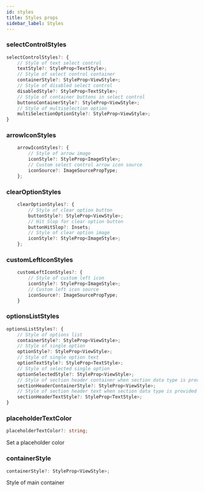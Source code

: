 ```yaml
---
id: styles
title: Styles props
sidebar_label: Styles
---
```


### selectControlStyles

```typescript jsx
selectControlStyles?: {
    // Style of text select control
    textStyle?: StyleProp<TextStyle>;
    // Style of select control container
    containerStyle?: StyleProp<ViewStyle>;
    // Style of disabled select control
    disabledStyle?: StyleProp<TextStyle>;
    // Style of container buttons in select control
    buttonsContainerStyle?: StyleProp<ViewStyle>;
    // Style of multiselection option
    multiSelectionOptionStyle?: StyleProp<ViewStyle>;
}
```

### arrowIconStyles

```typescript jsx
    arrowIconStyles?: {
        // Style of arrow image
        iconStyle?: StyleProp<ImageStyle>;
        // Custom select control arrow icon source
        iconSource?: ImageSourcePropType;
    };
```

### clearOptionStyles
```typescript jsx
    clearOptionStyles?: {
        // Style of clear option button
        buttonStyle?: StyleProp<ViewStyle>;
        // Hit Slop for clear option button
        buttonHitSlop?: Insets;
        // Style of clear option image
        iconStyle?: StyleProp<ImageStyle>;
    };
```

### customLeftIconStyles
```typescript jsx
    customLeftIconStyles?: {
        // Style of custom left icon
        iconStyle?: StyleProp<ImageStyle>;
        // Custom left icon source
        iconSource?: ImageSourcePropType;
    }
```

### optionsListStyles

```typescript jsx
optionsListStyles?: {
    // Style of options list
    containerStyle?: StyleProp<ViewStyle>;
    // Style of single option
    optionStyle?: StyleProp<ViewStyle>;
    // Style of single option text
    optionTextStyle?: StyleProp<TextStyle>;
    // Style of selected single option
    optionSelectedStyle?: StyleProp<ViewStyle>;
    // Style of section header container when section data type is provided
    sectionHeaderContainerStyle?: StyleProp<ViewStyle>;
    // Style of section header text when section data type is provided
    sectionHeaderTextStyle?: StyleProp<TextStyle>;
}
```

### placeholderTextColor

```typescript jsx
placeholderTextColor?: string;
```

Set a placeholder color

### containerStyle

```typescript jsx
containerStyle?: StyleProp<ViewStyle>;
```

Style of main container
